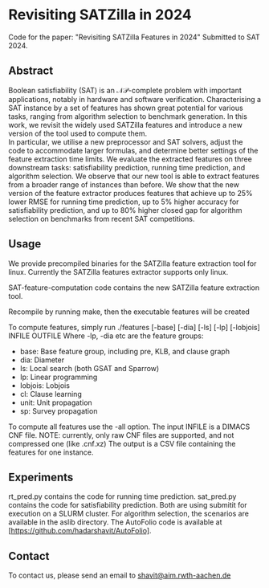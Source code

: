 
# Revisiting SATZilla in 2024

  
Code for the paper: "Revisiting SATZilla Features in 2024" Submitted to SAT 2024.

## Abstract
Boolean satisfiability (SAT) is an $\mathcal{NP}$-complete problem with important applications, notably in hardware and software verification.
Characterising a SAT instance by a set of features has shown great potential for various tasks, ranging from algorithm selection to benchmark generation.
In this work, we revisit the widely used SATZilla features and introduce a new version of the tool used to compute them.  
In particular, we utilise a new preprocessor and SAT solvers, adjust the code to accommodate larger formulas, and determine better settings of the feature extraction time limits.
We evaluate the extracted features on three downstream tasks: satisfiability prediction, running time prediction, and algorithm selection. 
We observe that our new tool is able to extract features from a broader range of instances than before. 
We show that the new version of the feature extractor produces features that achieve up to $25\%$ lower RMSE for running time prediction, up to $5\%$ higher accuracy for satisfiability prediction, and up to $80\%$ higher closed gap for algorithm selection on benchmarks from recent SAT competitions.


## Usage
We provide precompiled binaries for the SATZilla feature extraction tool for linux. Currently the SATZilla features extractor supports only linux.

SAT-feature-computation code contains the new SATZilla feature extraction tool.

Recompile by running make, then the executable features will be created

To compute features, simply run ./features [-base] [-dia] [-ls] [-lp] [-lobjois] INFILE OUTFILE
Where -lp, -dia etc are the feature groups:

 - base: Base feature group, including pre, KLB, and clause graph
 - dia: Diameter
 - ls: Local search (both GSAT and Sparrow)
 - lp: Linear programming
 - lobjois: Lobjois
 -  cl: Clause learning
 - unit: Unit propagation
 - sp: Survey propagation

  To compute all features use the -all option.
  The input INFILE is a DIMACS CNF file. NOTE: currently, only raw CNF files are supported, and not compressed one (like .cnf.xz)
  The output is a CSV file containing the features for one instance.


## Experiments
rt_pred.py contains the code for running time prediction. sat_pred.py contains the code for satisfiability prediction. Both are using submitit for execution on a SLURM cluster.
For algorithm selection, the scenarios are available in the aslib directory. The AutoFolio code is available at [https://github.com/hadarshavit/AutoFolio].
## Contact
To contact us, please send an email to [shavit@aim.rwth-aachen.de](mailto:shavit@aim.rwth-aachen.de)
